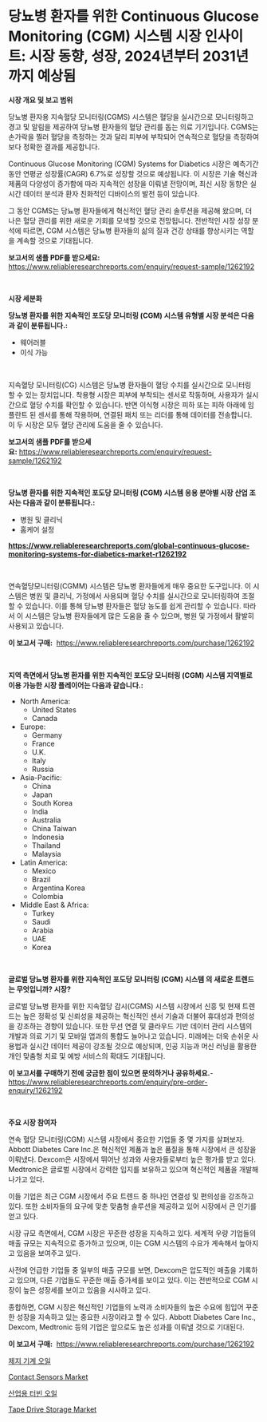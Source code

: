 <p><h1>당뇨병 환자를 위한 Continuous Glucose Monitoring (CGM) 시스템 시장 인사이트: 시장 동향, 성장, 2024년부터 2031년까지 예상됨</h1></p><p><strong>시장 개요 및 보고 범위</strong></p>
<p><p>당뇨병 환자용 지속혈당 모니터링(CGMS) 시스템은 혈당을 실시간으로 모니터링하고 경고 및 알림을 제공하여 당뇨병 환자들의 혈당 관리를 돕는 의료 기기입니다. CGMS는 손가락을 찔러 혈당을 측정하는 것과 달리 피부에 부착되어 연속적으로 혈당을 측정하여 보다 정확한 결과를 제공합니다. </p><p>Continuous Glucose Monitoring (CGM) Systems for Diabetics 시장은 예측기간 동안 연평균 성장률(CAGR) 6.7%로 성장할 것으로 예상됩니다. 이 시장은 기술 혁신과 제품의 다양성이 증가함에 따라 지속적인 성장을 이뤄낼 전망이며, 최신 시장 동향은 실시간 데이터 분석과 환자 친화적인 디바이스의 발전 등이 있습니다.</p><p>그 동안 CGMS는 당뇨병 환자들에게 혁신적인 혈당 관리 솔루션을 제공해 왔으며, 더 나은 혈당 관리를 위한 새로운 기회를 모색할 것으로 전망됩니다. 전반적인 시장 성장 분석에 따르면, CGM 시스템은 당뇨병 환자들의 삶의 질과 건강 상태를 향상시키는 역할을 계속할 것으로 기대됩니다.</p></p>
<p><strong>보고서의 샘플 PDF를 받으세요:</strong> <a href="https://www.reliableresearchreports.com/enquiry/request-sample/1262192">https://www.reliableresearchreports.com/enquiry/request-sample/1262192</a></p>
<p>&nbsp;</p>
<p><strong>시장 세분화</strong></p>
<p><strong>당뇨병 환자를 위한 지속적인 포도당 모니터링 (CGM) 시스템 유형별 시장 분석은 다음과 같이 분류됩니다.:</strong></p>
<p><ul><li>웨어러블</li><li>이식 가능</li></ul></p>
<p>&nbsp;</p>
<p><p>지속혈당 모니터링(CG) 시스템은 당뇨병 환자들이 혈당 수치를 실시간으로 모니터링 할 수 있는 장치입니다. 착용형 시장은 피부에 부착되는 센서로 작동하며, 사용자가 실시간으로 혈당 수치를 확인할 수 있습니다. 반면 이식형 시장은 피하 또는 피하 아래에 임플란트 된 센서를 통해 작용하며, 연결된 패치 또는 리더를 통해 데이터를 전송합니다. 이 두 시장은 모두 혈당 관리에 도움을 줄 수 있습니다.</p></p>
<p><strong>보고서의 샘플 PDF를 받으세요:</strong>&nbsp;<a href="https://www.reliableresearchreports.com/enquiry/request-sample/1262192">https://www.reliableresearchreports.com/enquiry/request-sample/1262192</a></p>
<p>&nbsp;</p>
<p><strong> 당뇨병 환자를 위한 지속적인 포도당 모니터링 (CGM) 시스템 응용 분야별 시장 산업 조사는 다음과 같이 분류됩니다.:</strong></p>
<p><ul><li>병원 및 클리닉</li><li>홈케어 설정</li></ul></p>
<p><strong><a href="https://www.reliableresearchreports.com/global-continuous-glucose-monitoring-systems-for-diabetics-market-r1262192">https://www.reliableresearchreports.com/global-continuous-glucose-monitoring-systems-for-diabetics-market-r1262192</a></strong></p>
<p>&nbsp;</p>
<p><p>연속혈당모니터링(CGMM) 시스템은 당뇨병 환자들에게 매우 중요한 도구입니다. 이 시스템은 병원 및 클리닉, 가정에서 사용되며 혈당 수치를 실시간으로 모니터링하여 조절할 수 있습니다. 이를 통해 당뇨병 환자들은 혈당 농도를 쉽게 관리할 수 있습니다. 따라서 이 시스템은 당뇨병 환자들에게 많은 도움을 줄 수 있으며, 병원 및 가정에서 활발히 사용되고 있습니다.</p></p>
<p><strong>이 보고서 구매:</strong>&nbsp; <a href="https://www.reliableresearchreports.com/purchase/1262192">https://www.reliableresearchreports.com/purchase/1262192</a></p>
<p>&nbsp;</p>
<p><strong>지역 측면에서 당뇨병 환자를 위한 지속적인 포도당 모니터링 (CGM) 시스템 지역별로 이용 가능한 시장 플레이어는 다음과 같습니다.:</strong></p>
<p><ul>
    <li>
        North America:
        <ul>
            <li>United States</li>
            <li>Canada</li>
        </ul>
    </li>
    <li>
        Europe:
        <ul>
            <li>Germany</li>
            <li>France</li>
            <li>U.K.</li>
            <li>Italy</li>
            <li>Russia</li>
        </ul>
    </li>
    <li>
        Asia-Pacific:
        <ul>
            <li>China</li>
            <li>Japan</li>
            <li>South Korea</li>
            <li>India</li>
            <li>Australia</li>
            <li>China Taiwan</li>
            <li>Indonesia</li>
            <li>Thailand</li>
            <li>Malaysia</li>
        </ul>
    </li>
    <li>
        Latin America:
        <ul>
            <li>Mexico</li>
            <li>Brazil</li>
            <li>Argentina Korea</li>
            <li>Colombia</li>
        </ul>
    </li>
    <li>
        Middle East & Africa:
        <ul>
            <li>Turkey</li>
            <li>Saudi</li>
            <li>Arabia</li>
            <li>UAE</li>
            <li>Korea</li>
        </ul>
    </li>
    </ul></p>
<p>&nbsp;</p>
<p><strong>글로벌 당뇨병 환자를 위한 지속적인 포도당 모니터링 (CGM) 시스템 의 새로운 트렌드는 무엇입니까? 시장?</strong></p>
<p><p>글로벌 당뇨병 환자를 위한 지속혈당 감시(CGMS) 시스템 시장에서 신흥 및 현재 트렌드는 높은 정확성 및 신뢰성을 제공하는 혁신적인 센서 기술과 더불어 휴대성과 편의성을 강조하는 경향이 있습니다. 또한 무선 연결 및 클라우드 기반 데이터 관리 시스템의 개발과 의료 기기 및 모바일 앱과의 통합도 늘어나고 있습니다. 미래에는 더욱 손쉬운 사용법과 실시간 데이터 제공이 강조될 것으로 예상되며, 인공 지능과 머신 러닝을 활용한 개인 맞춤형 치료 및 예방 서비스의 확대도 기대됩니다.</p></p>
<p><strong>이 보고서를 구매하기 전에 궁금한 점이 있으면 문의하거나 공유하세요.</strong>- <a href="https://www.reliableresearchreports.com/enquiry/pre-order-enquiry/1262192">https://www.reliableresearchreports.com/enquiry/pre-order-enquiry/1262192</a></p>
<p>&nbsp;</p>
<p><strong>주요 시장 참여자</strong></p>
<p><p>연속 혈당 모니터링(CGM) 시스템 시장에서 중요한 기업들 중 몇 가지를 살펴보자. Abbott Diabetes Care Inc.은 혁신적인 제품과 높은 품질을 통해 시장에서 큰 성장을 이뤄냈다. Dexcom은 시장에서 뛰어난 성과와 사용자들로부터 높은 평가를 받고 있다. Medtronic은 글로벌 시장에서 강력한 입지를 보유하고 있으며 혁신적인 제품을 개발해나가고 있다.</p><p>이들 기업은 최근 CGM 시장에서 주요 트렌드 중 하나인 연결성 및 편의성을 강조하고 있다. 또한 소비자들의 요구에 맞춘 맞춤형 솔루션을 제공하고 있어 시장에서 큰 인기를 얻고 있다.</p><p>시장 규모 측면에서, CGM 시장은 꾸준한 성장을 지속하고 있다. 세계적 우량 기업들의 매출 규모는 지속적으로 증가하고 있으며, 이는 CGM 시스템의 수요가 계속해서 높아지고 있음을 보여주고 있다.</p><p>사전에 언급한 기업들 중 일부의 매출 규모를 보면, Dexcom은 압도적인 매출을 기록하고 있으며, 다른 기업들도 꾸준한 매출 증가세를 보이고 있다. 이는 전반적으로 CGM 시장이 높은 성장세를 보이고 있음을 시사하고 있다.</p><p>종합하면, CGM 시장은 혁신적인 기업들의 노력과 소비자들의 높은 수요에 힘입어 꾸준한 성장을 지속하고 있는 중요한 시장이라고 할 수 있다. Abbott Diabetes Care Inc., Dexcom, Medtronic 등의 기업은 앞으로도 높은 성과를 이뤄낼 것으로 기대된다.</p></p>
<p><strong>이 보고서 구매:</strong>&nbsp;&nbsp;<a href="https://www.reliableresearchreports.com/purchase/1262192">https://www.reliableresearchreports.com/purchase/1262192</a></p>
<p><p><a href="https://github.com/darrellockm3ytan895656/Market-Research-Report-List-2/blob/main/146259792081.md">제지 기계 오일</a></p><p><a href="https://issuu.com/reportprime-2/docs/contact-sensors-market-size-2030.pptx">Contact Sensors Market</a></p><p><a href="https://github.com/EthaWolf/Market-Research-Report-List-1/blob/main/237948492082.md">산업용 터빈 오일</a></p><p><a href="https://issuu.com/reportprime-2/docs/tape-drive-storage-market-size-2030.pptx">Tape Drive Storage Market</a></p></p>